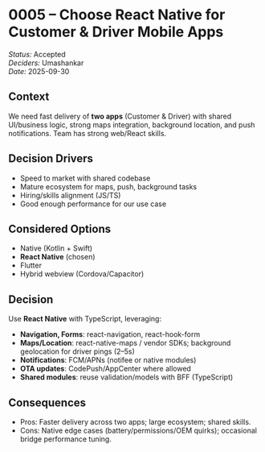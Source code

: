 # 0005 – Choose React Native for Customer & Driver Mobile Apps
*Status:* Accepted  
*Deciders:* Umashankar  
*Date:* 2025-09-30  

## Context
We need fast delivery of **two apps** (Customer & Driver) with shared UI/business logic, strong maps integration, background location, and push notifications. Team has strong web/React skills.

## Decision Drivers
- Speed to market with shared codebase
- Mature ecosystem for maps, push, background tasks
- Hiring/skills alignment (JS/TS)
- Good enough performance for our use case

## Considered Options
- Native (Kotlin + Swift)  
- **React Native** (chosen)  
- Flutter  
- Hybrid webview (Cordova/Capacitor)

## Decision
Use **React Native** with TypeScript, leveraging:
- **Navigation, Forms**: react-navigation, react-hook-form  
- **Maps/Location**: react-native-maps / vendor SDKs; background geolocation for driver pings (2–5s)  
- **Notifications**: FCM/APNs (notifee or native modules)  
- **OTA updates**: CodePush/AppCenter where allowed  
- **Shared modules**: reuse validation/models with BFF (TypeScript)

## Consequences
- Pros: Faster delivery across two apps; large ecosystem; shared skills.  
- Cons: Native edge cases (battery/permissions/OEM quirks); occasional bridge performance tuning.


